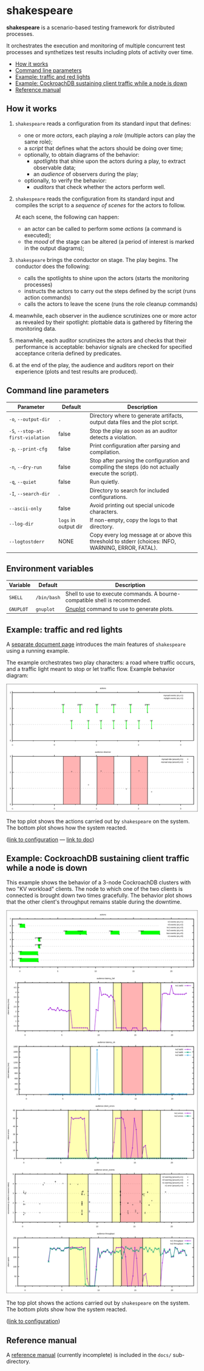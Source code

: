 # shakespeare

**shakespeare** is a scenario-based testing framework for distributed
processes.

It orchestrates the execution and monitoring of multiple concurrent
test processes and synthetizes test results including plots of
activity over time.

- [How it works](#How-it-works)
- [Command line parameters](#Command-line-parameters)
- [Example: traffic and red lights](#Example-traffic-and-red-lights)
- [Example: CockroachDB sustaining client traffic while a node is  down](#Example-CockroachDB-sustaining-client-traffic-while-a-node-is-down)
- [Reference manual](#Reference-manual)

## How it works

1. `shakespeare` reads a configuration from its standard input that defines:
   - one or more *actors*, each playing a *role* (multiple actors can play the same role);
   - a *script* that defines what the actors should be doing over time;
   - optionally, to obtain diagrams of the behavior:
     - *spotlights* that shine upon the actors during a play, to extract observable data;
     - an *audience* of observers during the play;
   - optionally, to verify the behavior:
     - *auditors* that check whether the actors perform well.

2. `shakespeare` reads the configuration from its standard input and
   compiles the script to a *sequence of scenes* for the actors to
   follow.

   At each scene, the following can happen:
   - an actor can be called to perform some *actions* (a command is executed);
   - the *mood* of the stage can be altered (a period of interest is marked in the output diagrams);

3. `shakespeare` brings the conductor on stage. The play begins. The
   conductor does the following:

   - calls the spotlights to shine upon the actors (starts the monitoring processes)
   - instructs the actors to carry out the steps defined by the script (runs action commands)
   - calls the actors to leave the scene (runs the role cleanup commands)

5. meanwhile, each observer in the audience scrutinizes one or more
   actor as revealed by their spotlight: plottable data is gathered by
   filtering the monitoring data.

5. meanwhile, each auditor scrutinizes the actors and checks that
   their performance is acceptable: behavior signals are checked
   for specified acceptance criteria defined by predicates.

6. at the end of the play, the audience and auditors report on their
   experience (plots and test results are produced).

## Command line parameters

| Parameter                         | Default              | Description                                                                                         |
|-----------------------------------|----------------------|-----------------------------------------------------------------------------------------------------|
| `-o`, `--output-dir`              | `.`                  | Directory where to generate artifacts, output data files and the plot script.                       |
| `-S`, `--stop-at-first-violation` | false                | Stop the play as soon as an auditor detects a violation.                                            |
| `-p`, `--print-cfg`               | false                | Print configuration after parsing and compilation.                                                  |
| `-n`, `--dry-run`                 | false                | Stop after parsing the configuration and compiling the steps (do not actually execute the script).  |
| `-q`, `--quiet`                   | false                | Run quietly.                                                                                        |
| `-I`, `--search-dir`              | .                    | Directory to search for included configurations.                                                    |
| `--ascii-only`                    | false                | Avoid printing out special unicode characters.                                                      |
| `--log-dir`                       | `logs` in output dir | If non-empty, copy the logs to that directory.                                                      |
| `--logtostderr`                   | NONE                 | Copy every log message at or above this threshold to stderr (choices: INFO, WARNING, ERROR, FATAL). |

## Environment variables

| Variable  | Default     | Description                                                                 |
|-----------|-------------|-----------------------------------------------------------------------------|
| `SHELL`   | `/bin/bash` | Shell to use to execute commands. A bourne-compatible shell is recommended. |
| `GNUPLOT` | `gnuplot`   | [Gnuplot](http://gnuplot.info) command to use to generate plots.            |

## Example: traffic and red lights

A [separate document page](docs/redlight.md) introduces the main
features of `shakespeare` using a running example.

The example orchestrates two play characters: a road where traffic
occurs, and a traffic light meant to stop or let traffic flow.
Example behavior diagram:

![simple example plot with behavior and mood](examples/redlight3.svg)

The top plot shows the actions carried out by `shakespeare` on the system.
The bottom plot shows how the system reacted.

([link to configuration](examples/redlight3.cfg) — [link to doc](docs/redlight.md))

## Example: CockroachDB sustaining client traffic while a node is down

This example shows the behavior of a 3-node CockroachDB clusters with
two "KV workload" clients. The node to which one of the two clients is
connected is brought down two times gracefully. The behavior plot
shows that the other client's throughput remains stable during the
downtime.

![example crdb plot](examples/kv3.svg)

The top plot shows the actions carried out by `shakespeare` on the system.
The bottom plots show how the system reacted.

([link to configuration](examples/kv3.cfg))

## Reference manual

A [reference manual](docs/manual.md) (currently incomplete) is
included in the `docs/` sub-directory.
